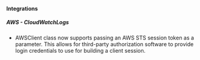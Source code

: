 
#### Integrations
##### AWS - CloudWatchLogs
- AWSClient class now supports passing an AWS STS session token as a parameter. This allows for third-party authorization software to provide login credentials to use for building a client session.
